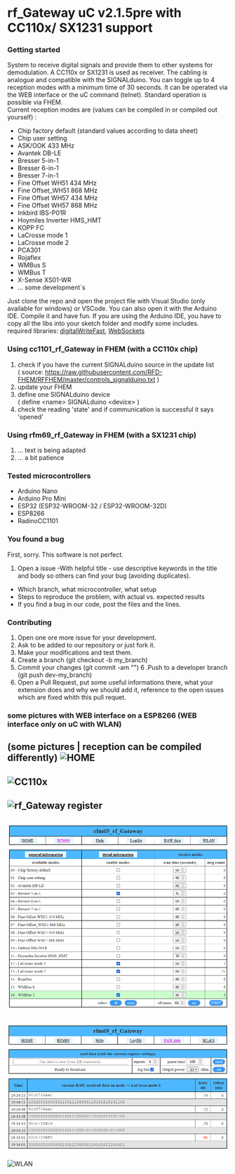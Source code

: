 # rf_Gateway uC v2.1.5pre with CC110x/ SX1231 support

### Getting started


System to receive digital signals and provide them to other systems for demodulation. A CC110x or SX1231 is used as receiver. The cabling is analogue and compatible with the SIGNALduino. You can toggle up to 4 reception modes with a minimum time of 30 seconds. It can be operated via the WEB interface or the uC command (telnet). Standard operation is possible via FHEM. <br>Current reception modes are (values can be compiled in or compiled out yourself) :
  - Chip factory default (standard values according to data sheet)
  - Chip user setting
  - ASK/OOK 433 MHz
  - Avantek DB-LE
  - Bresser 5-in-1
  - Bresser 6-in-1
  - Bresser 7-in-1
  - Fine Offset WH51 434 MHz
  - Fine Offset_WH51 868 MHz
  - Fine Offset WH57 434 MHz
  - Fine Offset WH57 868 MHz
  - Inkbird IBS-P01R
  - Hoymiles Inverter HMS_HMT
  - KOPP FC
  - LaCrosse mode 1
  - LaCrosse mode 2
  - PCA301
  - Rojaflex
  - WMBus S
  - WMBus T
  - X-Sense XS01-WR
  - ... some development´s


Just clone the repo and open the project file with Visual Studio (only available for windows) or VSCode.
You can also open it with the Arduino IDE. 
Compile it and have fun.
If you are using the Arduino IDE, you have to copy all the libs into your sketch folder and modify some includes.<br>
required libraries: [digitalWriteFast](https://www.arduino.cc/reference/en/libraries/digitalwritefast/), [WebSockets](https://www.arduino.cc/reference/en/libraries/websockets/)

### Using cc1101_rf_Gateway in FHEM (with a CC110x chip)

1. check if you have the current SIGNALduino source in the update list <br> ( source: https://raw.githubusercontent.com/RFD-FHEM/RFFHEM/master/controls_signalduino.txt )
2. update your FHEM
3. define one SIGNALduino device <br> ( define \<name\> SIGNALduino \<device\> )
4. check the reading 'state' and if communication is successful it says 'opened'

### Using rfm69_rf_Gateway in FHEM (with a SX1231 chip)

1. ... text is being adapted
2. ... a bit patience

### Tested microcontrollers

* Arduino Nano
* Arduino Pro Mini
* ESP32 (ESP32-WROOM-32 / ESP32-WROOM-32D)
* ESP8266
* RadinoCC1101


### You found a bug

First, sorry. This software is not perfect.
1. Open a issue
-With helpful title - use descriptive keywords in the title and body so others can find your bug (avoiding duplicates).
- Which branch, what microcontroller, what setup
- Steps to reproduce the problem, with actual vs. expected results
- If you find a bug in our code, post the files and the lines. 

### Contributing

1. Open one ore more issue for your development.
2. Ask to be added to our repository or just fork it.
3. Make your modifications and test them.
4. Create a branch (git checkout -b my_branch)
5. Commit your changes (git commit -am "<some description>")
6 .Push to a developer branch (git push dev-<xyz >my_branch)
7. Open a Pull Request, put some useful informations there, what your extension does and why we should add it, reference to the open issues which are fixed whith this pull requet.

  
### some pictures with WEB interface on a ESP8266 (WEB interface only on uC with WLAN)
  (some pictures | reception can be compiled differently)
  ![HOME](./screenshots/picture1.png)
  -
  ![CC110x](./screenshots/picture2.png)
  -
  ![rf_Gateway register](./screenshots/picture3.png)
  -
  ![rf_Gateway reception](./screenshots/picture4.png)
  -
  ![RAW data](./screenshots/picture5.png)
  -
  ![WLAN](./screenshots/picture6.png)
